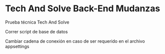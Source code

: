 # Tech And Solve Back-End Mudanzas

Prueba técnica Tech And Solve 

Correr script de base de datos

Cambiar cadena de conexión en caso de ser requerido en el archivo appsettings
